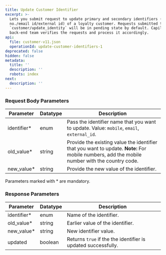 ```yaml
---
title: Update Customer Identifier
excerpt: >-
  Lets you submit request to update primary and secondary identifiers (mobile
  no./email id/external id) of a loyalty customer. Requests submitted through
  `customer/update_identity` will be in pending state by default. Capillary
  back-end team verifies the requests and process it accordingly.
api:
  file: customer-v11.json
  operationId: update-customer-identifiers-1
deprecated: false
hidden: false
metadata:
  title: ''
  description: ''
  robots: index
next:
  description: ''
---
```

### Request Body Parameters

| Parameter    | Datatype | Description                                                                                                                                   |
| ------------ | -------- | --------------------------------------------------------------------------------------------------------------------------------------------- |
| identifier\* | enum     | Pass the identifier name that you want to update. Value: `mobile`, `email`, `external_id`.                                                    |
| old\_value\* | string   | Provide the existing value the identifier that you want to update. **Note:** For mobile numbers, add the mobile number with the country code. |
| new\_value\* | string   | Provide the new value of the identifier.                                                                                                      |

<aside class="notice">Parameters marked with * are mandatory.</aside>

### Response Parameters

| Parameter    | Datatype | Description                                                   |
| ------------ | -------- | ------------------------------------------------------------- |
| identifier\* | enum     | Name of the identifier.                                       |
| old\_value\* | string   | Earlier value of the identifier.                              |
| new\_value\* | string   | New identifier value.                                         |
| updated      | boolean  | Returns `true` if the the identifier is updated successfully. |